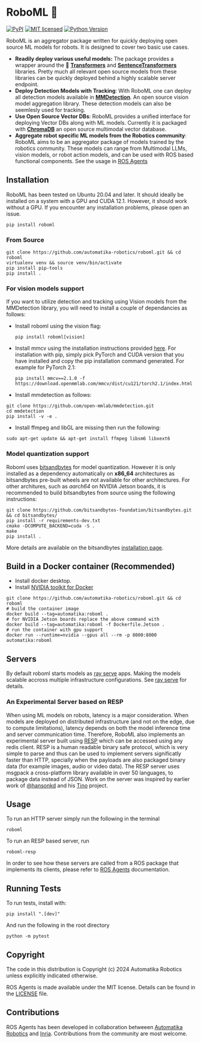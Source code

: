 # RoboML 🤖
[![PyPI][pypi-badge]][pypi-url]
[![MIT licensed][mit-badge]][mit-url]
[![Python Version][python-badge]][python-url]

[pypi-badge]: https://img.shields.io/pypi/v/roboml.svg
[pypi-url]: https://pypi.org/project/roboml/
[mit-badge]: https://img.shields.io/pypi/l/roboml.svg
[mit-url]: https://github.com/automatika-robotics/roboml/LICENSE
[python-badge]: https://img.shields.io/pypi/pyversions/roboml.svg
[python-url]: https://www.python.org/downloads/

RoboML is an aggregator package written for quickly deploying open source ML models for robots. It is designed to cover two basic use cases.

- **Readily deploy various useful models:** The package provides a wrapper around the 🤗 [**Transformers**](https://github.com/huggingface/transformers) and [**SentenceTransformers**](https://www.sbert.net/) libraries. Pretty much all relevant open source models from these libraries can be quickly deployed behind a highly scalable server endpoint.
- **Deploy Detection Models with Tracking**: With RoboML one can deploy all detection models available in [**MMDetection**](https://github.com/open-mmlab/mmdetection). An open source vision model aggregation library. These detection models can also be seemlesly used for tracking.
- **Use Open Source Vector DBs**: RoboML provides a unified interface for deploying Vector DBs along with ML models. Currently it is packaged with [**ChromaDB**](https://www.trychroma.com/) an open source multimodal vector database.
- **Aggregate robot specific ML models from the Robotics community**: RoboML aims to be an aggregator package of models trained by the robotics community. These models can range from Multimodal LLMs, vision models, or robot action models, and can be used with ROS based functional components. See the usage in [ROS Agents](https://automatika-robotics.github.io/ros-agents)

## Installation

RoboML has been tested on Ubuntu 20.04 and later. It should ideally be installed on a system with a GPU and CUDA 12.1. However, it should work without a GPU. If you encounter any installation problems, please open an issue.

`pip install roboml`

### From Source

```shell
git clone https://github.com/automatika-robotics/roboml.git && cd roboml
virtualenv venv && source venv/bin/activate
pip install pip-tools
pip install .
```

### For vision models support

If you want to utilize detection and tracking using Vision models from the MMDetection library, you will need to install a couple of dependancies as follows:

- Install roboml using the vision flag:

  `pip install roboml[vision]`

- Install mmcv using the installation instructions provided [here](https://mmcv.readthedocs.io/en/latest/get_started/installation.html). For installation with pip, simply pick PyTorch and CUDA version that you have installed and copy the pip installation command generated. For example for PyTorch 2.1:

   `pip install mmcv==2.1.0 -f https://download.openmmlab.com/mmcv/dist/cu121/torch2.1/index.html`

- Install mmdetection as follows:

```shell
git clone https://github.com/open-mmlab/mmdetection.git
cd mmdetection
pip install -v -e .
```

- Install ffmpeg and libGL are missing then run the following:

`sudo apt-get update && apt-get install ffmpeg libsm6 libxext6`

### Model quantization support

Roboml uses [bitsandbytes](https://huggingface.co/docs/bitsandbytes/main/en/index) for model quantization. However it is only installed as a dependency automatically on **x86_64** architectures as bitsandbytes pre-built wheels are not available for other architectures. For other architures, such as _aarch64_ on NVIDIA Jetson boards, it is recommended to build bitsandbytes from source using the following instructions:

```shell
git clone https://github.com/bitsandbytes-foundation/bitsandbytes.git && cd bitsandbytes/
pip install -r requirements-dev.txt
cmake -DCOMPUTE_BACKEND=cuda -S .
make
pip install .
```
More details are available on the bitsandbytes [installation page](https://huggingface.co/docs/bitsandbytes/main/en/installation).

## Build in a Docker container (Recommended)

- Install docker desktop.
- Install [NVIDIA toolkit for Docker](https://docs.nvidia.com/datacenter/cloud-native/container-toolkit/latest/install-guide.html)

```shell
git clone https://github.com/automatika-robotics/roboml.git && cd roboml
# build the container image
docker build --tag=automatika:roboml .
# for NVIDIA Jetson boards replace the above command with
docker build --tag=automatika:roboml -f Dockerfile.Jetson .
# run the container with gpu support
docker run --runtime=nvidia --gpus all --rm -p 8000:8000 automatika:roboml
```

## Servers

By default roboml starts models as [ray serve](https://docs.ray.io/en/latest/serve/index.html) apps. Making the models scalable accross multiple infrastructure configurations. See [ray serve](https://docs.ray.io/en/latest/serve/index.html) for details.

### An Experimental Server based on RESP

When using ML models on robots, latency is a major consideration. When models are deployed on distributed infrastructure (and not on the edge, due to compute limitations), latency depends on both the model inference time and server communication time. Therefore, RoboML also implements an experimental server built using [RESP](https://github.com/antirez/RESP3) which can be accessed using any redis client. RESP is a human readable binary safe protocol, which is very simple to parse and thus can be used to implement servers significatly faster than HTTP, specially when the payloads are also packaged binary data (for example images, audio or video data). The RESP server uses msgpack a cross-platform library available in over 50 languages, to package data instead of JSON. Work on the server was inspired by earlier work of [@hansonkd](https://github.com/hansonkd) and his [Tino](https://github.com/hansonkd/Tino) project.

## Usage

To run an HTTP server simply run the following in the terminal

`roboml`

To run an RESP based server, run

`roboml-resp`

In order to see how these servers are called from a ROS package that implements its clients, please refer to [ROS Agents](https://automatika-robotics.github.io/ros-agents) documentation.

## Running Tests

To run tests, install with:

`pip install ".[dev]"`

And run the following in the root directory

`python -m pytest`

## Copyright

The code in this distribution is Copyright (c) 2024 Automatika Robotics unless explicitly indicated otherwise.

ROS Agents is made available under the MIT license. Details can be found in the [LICENSE](LICENSE) file.

## Contributions

ROS Agents has been developed in collaboration betweeen [Automatika Robotics](https://automatikarobotics.com/) and [Inria](https://inria.fr/). Contributions from the community are most welcome.
